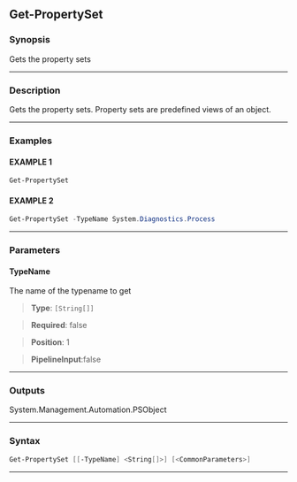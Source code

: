 
Get-PropertySet
---------------
### Synopsis
Gets the property sets

---
### Description

Gets the property sets.  Property sets are predefined views of an object.

---
### Examples
#### EXAMPLE 1
```PowerShell
Get-PropertySet
```

#### EXAMPLE 2
```PowerShell
Get-PropertySet -TypeName System.Diagnostics.Process
```

---
### Parameters
#### **TypeName**

The name of the typename to get



> **Type**: ```[String[]]```

> **Required**: false

> **Position**: 1

> **PipelineInput**:false



---
### Outputs
System.Management.Automation.PSObject


---
### Syntax
```PowerShell
Get-PropertySet [[-TypeName] <String[]>] [<CommonParameters>]
```
---


